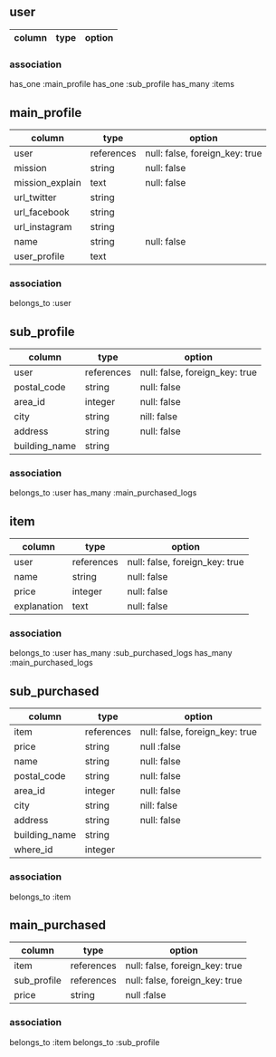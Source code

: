 ## user
| column         | type              | option                                         |
|----------------|-------------------|------------------------------------------------|


### association
has_one :main_profile
has_one :sub_profile
has_many :items

## main_profile
| column         | type              | option                                         |
|----------------|-------------------|------------------------------------------------|
| user           | references        | null: false, foreign_key: true                 |
| mission        | string            | null: false                                    |
| mission_explain| text              | null: false                                    |
| url_twitter    | string            |                                                |
| url_facebook   | string            |                                                |
| url_instagram  | string            |                                                |
| name           | string            | null: false                                    |
| user_profile   | text              |                                                |

### association
belongs_to :user

## sub_profile
| column         | type              | option                                         |
|----------------|-------------------|------------------------------------------------|
| user           | references        | null: false, foreign_key: true                 |
| postal_code    | string            | null: false                                    |
| area_id        | integer           | null: false                                    |
| city           | string            | nill: false                                    |
| address        | string            | null: false                                    |
| building_name  | string            |                                                |

### association
belongs_to :user
has_many :main_purchased_logs

## item
| column         | type              | option                                         |
|----------------|-------------------|------------------------------------------------|
| user           | references        | null: false, foreign_key: true                 |
| name           | string            | null: false                                    |
| price          | integer           | null: false                                    |
| explanation    | text              | null: false                                    |

### association
belongs_to :user
has_many :sub_purchased_logs
has_many :main_purchased_logs

## sub_purchased
| column         | type              | option                                         |
|----------------|-------------------|------------------------------------------------|
| item           | references        | null: false, foreign_key: true                 |
| price          | string            | null :false                                    |
| name           | string            | null: false                                    |
| postal_code    | string            | null: false                                    |
| area_id        | integer           | null: false                                    |
| city           | string            | nill: false                                    |
| address        | string            | null: false                                    |
| building_name  | string            |                                                |
| where_id       | integer           |                                                |

### association
belongs_to :item

## main_purchased
| column         | type              | option                                         |
|----------------|-------------------|------------------------------------------------|
| item           | references        | null: false, foreign_key: true                 |
| sub_profile    | references        | null: false, foreign_key: true                 |
| price          | string            | null :false                                    |

### association
belongs_to :item
belongs_to :sub_profile
